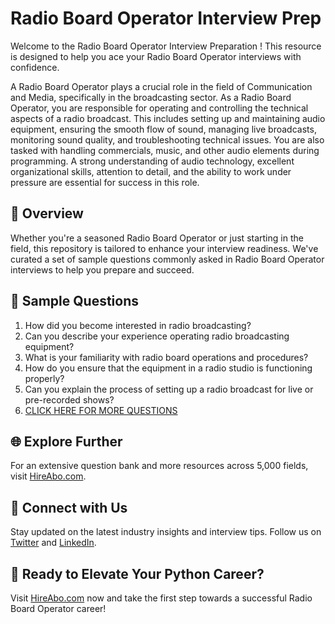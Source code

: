 # Radio Board Operator Interview Prep

Welcome to the Radio Board Operator Interview Preparation ! This resource is designed to help you ace your Radio Board Operator interviews with confidence.

A Radio Board Operator plays a crucial role in the field of Communication and Media, specifically in the broadcasting sector. As a Radio Board Operator, you are responsible for operating and controlling the technical aspects of a radio broadcast. This includes setting up and maintaining audio equipment, ensuring the smooth flow of sound, managing live broadcasts, monitoring sound quality, and troubleshooting technical issues. You are also tasked with handling commercials, music, and other audio elements during programming. A strong understanding of audio technology, excellent organizational skills, attention to detail, and the ability to work under pressure are essential for success in this role.

## 🚀 Overview

Whether you're a seasoned Radio Board Operator or just starting in the field, this repository is tailored to enhance your interview readiness. We've curated a set of sample questions commonly asked in Radio Board Operator interviews to help you prepare and succeed.

## 📝 Sample Questions

1. How did you become interested in radio broadcasting?
2. Can you describe your experience operating radio broadcasting equipment?
3. What is your familiarity with radio board operations and procedures?
4. How do you ensure that the equipment in a radio studio is functioning properly?
5. Can you explain the process of setting up a radio broadcast for live or pre-recorded shows?
6. [CLICK HERE FOR MORE QUESTIONS](https://hireabo.com/job/8_2_24/Radio%20Board%20Operator)

## 🌐 Explore Further

For an extensive question bank and more resources across 5,000 fields, visit [HireAbo.com](https://www.hireabo.com).

## 📱 Connect with Us

Stay updated on the latest industry insights and interview tips. Follow us on [Twitter](https://twitter.com/hireabo) and [LinkedIn](https://www.linkedin.com/in/hire-abo-3609972a8/).

## 🚀 Ready to Elevate Your Python Career?

Visit [HireAbo.com](https://www.hireabo.com) now and take the first step towards a successful Radio Board Operator career!